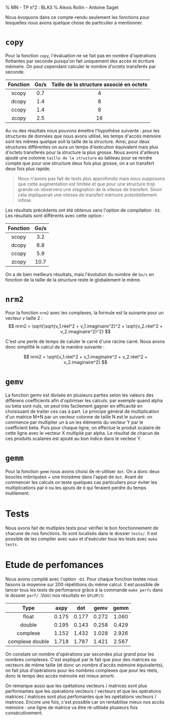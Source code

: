 % MN - TP n°2 : BLAS
% Alexis Rollin - Antoine Saget

Nous évoquons dans ce compte-rendu seulement les fonctions pour lesquelles nous avons quelque chose de particulier à mentionner. 

# `copy`

Pour la fonction `copy`, l'évaluation ne se fait pas en nombre d'opérations flottantes par seconde puisqu'on fait uniquement des accès et écriture mémoire. On peut cependant calculer le nombre d'octets transferés par seconde. 

| Fonction | Go/s  | Taille de la structure associé en octets |
| :------: | :---: | :--------------------------------------: |
|  scopy   |  0.7  |                    4                     |
|  dcopy   |  1.4  |                    8                     |
|  ccopy   |  1.4  |                    8                     |
|  zcopy   |  2.5  |                    16                    |

Au vu des résultats nous pouvons émettre l'hypothèse suivante : pour les structures de données que nous avons utilisé, les temps d'accès mémoire sont les mêmes quelque soit la taille de la structure. Ainsi, pour deux structures différentes on aura un temps d'exécution équivalent mais plus d'octets transferés pour la structure la plus grosse. Nous avons d'ailleurs ajouté une colonne `taille de la structure` au tableau pour se rendre compte que pour une structure deux fois plus grosse, on a un transfert deux fois plus rapide.

> Nous n'avons pas fait de tests plus approfondis mais nous supposons que cette augmentation est limitée et que pour une structure trop grande on observera une stagnation de la vitesse de transfert. Sinon cela impliquerait une vitesse de transfert mémoire potentiellement infinie.

Les résultats précédents ont été obtenus sans l'option de compilation `-O3`. Les résultats sont différents avec cette option : 

| Fonction | Go/s  |
| :------: | :---: |
|  scopy   |  3.2  |
|  dcopy   |  6.8  |
|  ccopy   |  5.9  |
|  zcopy   | 10.7  |

On a de bien meilleurs résultats, mais l'évolution du nombre de `Go/s` en fonction de la taille de la structure reste le globalement le même. 

# `nrm2`

Pour la fonction `nrm2` avec les complexes, la formule est la suivante pour un vecteur $v$ taille 2 :
$$
nrm2 = \sqrt{\sqrt{v_1.réel^2 + v_1.imaginaire^2}^2 + \sqrt{v_2.réel^2 + v_2.imaginaire^2}^2}
$$

C'est une perte de temps de caluler le carré d'une racine carré. Nous avons donc simplifié le calcul de la manière suivante :

$$
nrm2 = \sqrt{v_1.réel^2 + v_1.imaginaire^2 + v_2.réel^2 + v_2.imaginaire^2}
$$

# `gemv`

La fonction gemv est divisée en plusieurs parties selon les valeurs des différens coefficients afin d'optimiser les calculs: par exemple quand alpha ou beta sont nuls, on peut très facilement gagner en efficacité en choisissant de traiter ces cas à part. Le principe général de multiplication d'un matrice M*N par un vecteur colonne de taille N est le suivant: on commence par multiplier un à un les éléments du vecteur Y par le coefficient beta. Puis pour chaque ligne, on effectue le produit scalaire de cette ligne avec le vecteur X multiplié par alpha. Le résultat de chacun de ces produits scalaires est ajouté au bon indice dans le vecteur Y.

# `gemm`

Pour la fonction `gemm` nous avons choisi de ré-utiliser `dot`. On a donc deux boucles imbriquées + une troisième dans l'appel de `dot`. Avant de commencer les calculs on teste quelques cas particuliers pour éviter les multiplications par `0` ou les ajouts de `0` qui feraient perdre du temps inutilement. 

# Tests

Nous avons fait de multiples tests pour vérifier le bon fonctionnement de chacune de nos fonctions. Ils sont localisés dans le dossier `tests/`. Il est possible de les compiler avec `make` et d'exécuter tous les tests avec `make tests`.

# Etude de perfomances

Nous avons compilé avec l'option `-O3`. Pour chaque fonction testée nous faisons la moyenne sur $200$ répétitions du même calcul. Il est possible de lancer tous les tests de perfomance grâce à la commande `make perfs` dans le dossier `perf/` .Voici nos résultats en `GFLOP/S`:

|      Type       | axpy  |  dot  | gemv  | gemm  |
| :-------------: | :---: | :---: | :---: | :---: |
|      float      | 0.175 | 0.177 | 0.272 | 1.060 |
|     double      | 0.195 | 0.143 | 0.258 | 0.429 |
|    complexe     | 1.152 | 1.432 | 1.028 | 2.926 |
| complexe double | 1.718 | 1.787 | 1.421 | 2.567 |

On constate un nombre d'opérations par secondes plus grand pour les nombres complexes. C'est expliqué par le fait que pour des matrices ou vecteurs de même taille (et donc un nombre d'accès mémoire équivalents), on fait plus d'opérations pour les nombres complexes que pour les réels, donc le temps des accès mémoire est mieux amorti.

On remarque aussi que les opétations vecteurs / matrices sont plus performantes que les opérations vecteurs / vecteurs et que les opérations matrices / matrices sont plus perfomantes que les opétations vecteurs / matrices. Encore une fois, c'est possible car on rentabilise mieux nos accès mémoire : une ligne de matrice va être ré-utilisée plusieurs fois consécutivement.  

